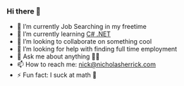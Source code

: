 ### Hi there 👋

- 🔭 I’m currently Job Searching in my freetime
- 🌱 I’m currently learning [C# .NET](https://docs.microsoft.com/en-us/dotnet/csharp/)
- 👯 I’m looking to collaborate on something cool
- 🤔 I’m looking for help with finding full time employment
- 💬 Ask me about anything 🤷‍♂️
- 📫 How to reach me: [nick@nicholasherrick.com](https://nicholasherrick.com/)
- ⚡ Fun fact: I suck at math 👿
